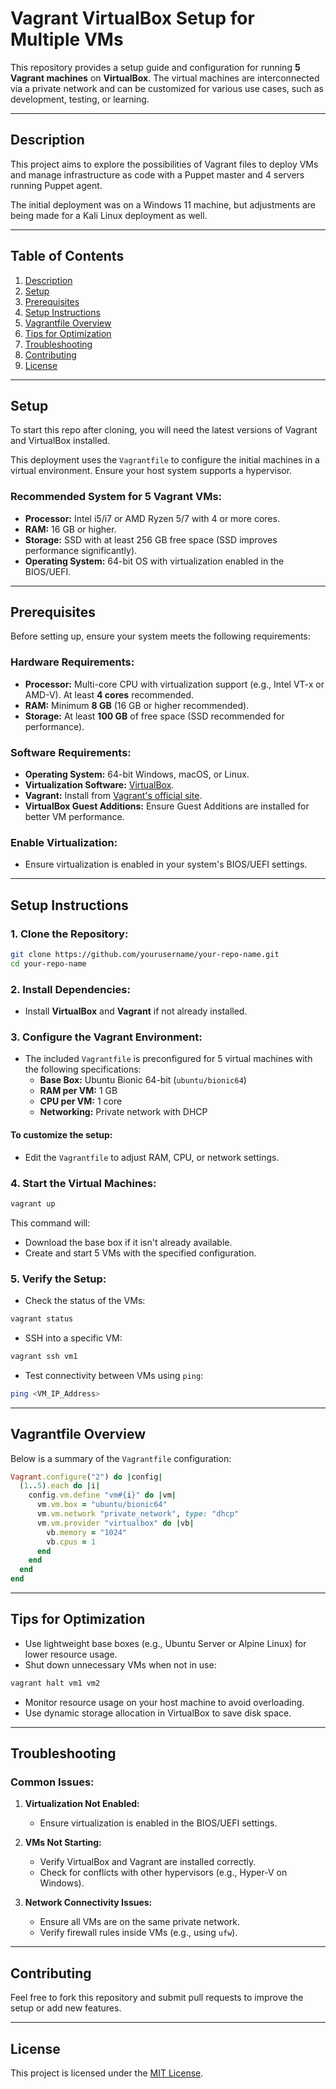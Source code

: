 # Vagrant VirtualBox Setup for Multiple VMs

This repository provides a setup guide and configuration for running **5 Vagrant machines** on **VirtualBox**. The virtual machines are interconnected via a private network and can be customized for various use cases, such as development, testing, or learning.

---

## **Description**

This project aims to explore the possibilities of Vagrant files to deploy VMs and manage infrastructure as code with a Puppet master and 4 servers running Puppet agent. 

The initial deployment was on a Windows 11 machine, but adjustments are being made for a Kali Linux deployment as well.

---

## **Table of Contents**
1. [Description](#description)
2. [Setup](#setup)
3. [Prerequisites](#prerequisites)
4. [Setup Instructions](#setup-instructions)
5. [Vagrantfile Overview](#vagrantfile-overview)
6. [Tips for Optimization](#tips-for-optimization)
7. [Troubleshooting](#troubleshooting)
8. [Contributing](#contributing)
9. [License](#license)

---

## **Setup**

To start this repo after cloning, you will need the latest versions of Vagrant and VirtualBox installed. 

This deployment uses the `Vagrantfile` to configure the initial machines in a virtual environment. Ensure your host system supports a hypervisor.

### Recommended System for 5 Vagrant VMs:
- **Processor:** Intel i5/i7 or AMD Ryzen 5/7 with 4 or more cores.
- **RAM:** 16 GB or higher.
- **Storage:** SSD with at least 256 GB free space (SSD improves performance significantly).
- **Operating System:** 64-bit OS with virtualization enabled in the BIOS/UEFI.

---

## **Prerequisites**

Before setting up, ensure your system meets the following requirements:

### **Hardware Requirements:**
- **Processor:** Multi-core CPU with virtualization support (e.g., Intel VT-x or AMD-V). At least **4 cores** recommended.
- **RAM:** Minimum **8 GB** (16 GB or higher recommended).
- **Storage:** At least **100 GB** of free space (SSD recommended for performance).

### **Software Requirements:**
- **Operating System:** 64-bit Windows, macOS, or Linux.
- **Virtualization Software:** [VirtualBox](https://www.virtualbox.org/).
- **Vagrant:** Install from [Vagrant's official site](https://www.vagrantup.com/).
- **VirtualBox Guest Additions:** Ensure Guest Additions are installed for better VM performance.

### **Enable Virtualization:**
- Ensure virtualization is enabled in your system's BIOS/UEFI settings.

---

## **Setup Instructions**

### 1. Clone the Repository:
```bash
git clone https://github.com/yourusername/your-repo-name.git
cd your-repo-name
```

### 2. Install Dependencies:
- Install **VirtualBox** and **Vagrant** if not already installed.

### 3. Configure the Vagrant Environment:
- The included `Vagrantfile` is preconfigured for 5 virtual machines with the following specifications:
  - **Base Box:** Ubuntu Bionic 64-bit (`ubuntu/bionic64`)
  - **RAM per VM:** 1 GB
  - **CPU per VM:** 1 core
  - **Networking:** Private network with DHCP

#### To customize the setup:
- Edit the `Vagrantfile` to adjust RAM, CPU, or network settings.

### 4. Start the Virtual Machines:
```bash
vagrant up
```
This command will:
- Download the base box if it isn't already available.
- Create and start 5 VMs with the specified configuration.

### 5. Verify the Setup:
- Check the status of the VMs:
```bash
vagrant status
```
- SSH into a specific VM:
```bash
vagrant ssh vm1
```
- Test connectivity between VMs using `ping`:
```bash
ping <VM_IP_Address>
```

---

## **Vagrantfile Overview**

Below is a summary of the `Vagrantfile` configuration:

```ruby
Vagrant.configure("2") do |config|
  (1..5).each do |i|
    config.vm.define "vm#{i}" do |vm|
      vm.vm.box = "ubuntu/bionic64"
      vm.vm.network "private_network", type: "dhcp"
      vm.vm.provider "virtualbox" do |vb|
        vb.memory = "1024"
        vb.cpus = 1
      end
    end
  end
end
```

---

## **Tips for Optimization**

- Use lightweight base boxes (e.g., Ubuntu Server or Alpine Linux) for lower resource usage.
- Shut down unnecessary VMs when not in use:
```bash
vagrant halt vm1 vm2
```
- Monitor resource usage on your host machine to avoid overloading.
- Use dynamic storage allocation in VirtualBox to save disk space.

---

## **Troubleshooting**

### Common Issues:
1. **Virtualization Not Enabled:**
   - Ensure virtualization is enabled in the BIOS/UEFI settings.

2. **VMs Not Starting:**
   - Verify VirtualBox and Vagrant are installed correctly.
   - Check for conflicts with other hypervisors (e.g., Hyper-V on Windows).

3. **Network Connectivity Issues:**
   - Ensure all VMs are on the same private network.
   - Verify firewall rules inside VMs (e.g., using `ufw`).

---

## **Contributing**

Feel free to fork this repository and submit pull requests to improve the setup or add new features.

---

## **License**

This project is licensed under the [MIT License](LICENSE).
